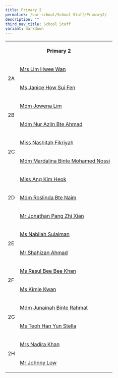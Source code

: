 ```yaml
---
title: Primary 2
permalink: /our-school/School-Staff/Primary2/
description: ""
third_nav_title: School Staff
variant: markdown
---
```

<table><tbody><tr><th rowspan="1" colspan="2"><p>Primary 2</p></th></tr><tr><td rowspan="2" colspan="1"><p>2A</p></td><td rowspan="1" colspan="1"><p><a href="mailto:cheong_hwee_wan@schools.gov.sg" rel="noopener noreferrer nofollow" target="_blank">Mrs Lim Hwee Wan</a></p></td></tr><tr><td rowspan="1" colspan="1"><p><a href="mailto:janice_how_sui_yen@schools.gov.sg" rel="noopener noreferrer nofollow" target="_blank">Ms Janice How Sui Fen</a></p></td></tr><tr><td rowspan="2" colspan="1"><p>2B</p></td><td rowspan="1" colspan="1"><p><a href="mailto:jowena_lim_lifen@schools.gov.sg" rel="noopener noreferrer nofollow" target="_blank">Mdm Jowena Lim</a></p></td></tr><tr><td rowspan="1" colspan="1"><p><a href="mailto:nur_azlin_ahmad@schools.gov.sg" rel="noopener noreferrer nofollow" target="_blank">Mdm Nur Azlin Bte Ahmad</a></p></td></tr><tr><td rowspan="2" colspan="1"><p>2C</p></td><td rowspan="1" colspan="1"><p><a href="mailto:nashitah_fikriyah_sabari@schools.gov.sg" rel="noopener noreferrer nofollow" target="_blank">Miss Nashitah Fikriyah</a></p></td></tr><tr><td rowspan="1" colspan="1"><p><a href="mailto:mardalina_md_nossi@schools.gov.sg" rel="noopener noreferrer nofollow" target="_blank">Mdm Mardalina Binte Mohamed Nossi</a></p></td></tr><tr><td rowspan="3" colspan="1"><p>2D</p></td><td rowspan="1" colspan="1"><p><a href="mailto:ang_kim_heok@schools.gov.sg" rel="noopener noreferrer nofollow" target="_blank">Miss Ang Kim Heok</a></p></td></tr><tr><td rowspan="1" colspan="1"><p><a href="mailto:roslinda_naim@schools.gov.sg" rel="noopener noreferrer nofollow" target="_blank">Mdm Roslinda Bte Naim</a></p></td></tr><tr><td rowspan="1" colspan="1"><p><a href="mailto:Jonathan_Pang_Zhi_Xian@schools.gov.sg" rel="noopener noreferrer nofollow" target="_blank">Mr Jonathan Pang Zhi Xian</a></p></td></tr><tr><td rowspan="2" colspan="1"><p>2E</p></td><td rowspan="1" colspan="1"><p><a href="mailto:nabilah_sulaiman@schools.gov.sg" rel="noopener noreferrer nofollow" target="_blank">Ms Nabilah Sulaiman</a></p></td></tr><tr><td rowspan="1" colspan="1"><p><a href="mailto:shahizan_b_ahmad@schools.gov.sg" rel="noopener noreferrer nofollow" target="_blank">Mr Shahizan Ahmad</a></p></td></tr><tr><td rowspan="2" colspan="1"><p>2F</p></td><td rowspan="1" colspan="1"><p><a href="mailto:rasul_bee_bee_khan@schools.gov.sg" rel="noopener noreferrer nofollow" target="_blank">Ms Rasul Bee Bee Khan</a></p></td></tr><tr><td rowspan="1" colspan="1"><p><a href="mailto:kimie_kwan@schools.gov.sg" rel="noopener noreferrer nofollow" target="_blank">Ms Kimie Kwan</a></p></td></tr><tr><td rowspan="2" colspan="1"><p>2G</p></td><td rowspan="1" colspan="1"><p><a href="mailto:junainah_rahmat@schools.gov.sg" rel="noopener noreferrer nofollow" target="_blank">Mdm Junainah Binte Rahmat</a></p></td></tr><tr><td rowspan="1" colspan="1"><p><a href="mailto:teoh_han_yun@schools.gov.sg" rel="noopener noreferrer nofollow" target="_blank">Ms Teoh Han Yun Stella</a></p></td></tr><tr><td rowspan="2" colspan="1"><p>2H</p></td><td rowspan="1" colspan="1"><p><a href="mailto:nadira_abdullah@schools.gov.sg" rel="noopener noreferrer nofollow" target="_blank">Mrs Nadira Khan</a></p></td></tr><tr><td rowspan="1" colspan="1"><p><a href="mailto:low_chan_wee@schools.gov.sg" rel="noopener noreferrer nofollow" target="_blank">Mr Johnny Low</a></p></td></tr></tbody>

<style type="text/css">
.tg  {border-collapse:collapse;border-color:#aabcfe;border-spacing:0;}
.tg td{background-color:#e8edff;border-color:#aabcfe;border-style:solid;border-width:1px;color:#669;
  font-family:Arial, sans-serif;font-size:14px;overflow:hidden;padding:10px 5px;word-break:normal;}
.tg th{background-color:#b9c9fe;border-color:#aabcfe;border-style:solid;border-width:1px;color:#039;
  font-family:Arial, sans-serif;font-size:14px;font-weight:normal;overflow:hidden;padding:10px 5px;word-break:normal;}
.tg .tg-18eh{border-color:#000000;font-size:18px;font-weight:bold;text-align:center;vertical-align:middle}
.tg .tg-s25z{border-color:#000000;font-size:18px;text-align:left;vertical-align:top}
.tg .tg-73oq{border-color:#000000;text-align:left;vertical-align:top}
</style></table>